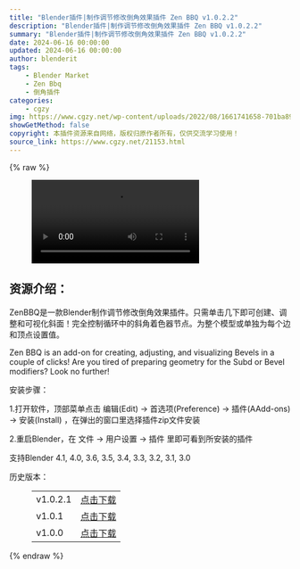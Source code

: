```yaml
---
title: "Blender插件|制作调节修改倒角效果插件 Zen BBQ v1.0.2.2"
description: "Blender插件|制作调节修改倒角效果插件 Zen BBQ v1.0.2.2"
summary: "Blender插件|制作调节修改倒角效果插件 Zen BBQ v1.0.2.2"
date: 2024-06-16 00:00:00
updated: 2024-06-16 00:00:00
author: blenderit
tags: 
    - Blender Market
    - Zen Bbq
    - 倒角插件
categories:
    - cgzy
img: https://www.cgzy.net/wp-content/uploads/2022/08/1661741658-701ba89e2ab41c2.jpg
showGetMethod: false
copyright: 本插件资源来自网络，版权归原作者所有，仅供交流学习使用！
source_link: https://www.cgzy.net/21153.html
---
```


{% raw %}
<figure class="wp-block-video aligncenter"><video controls src="https://cloud.video.taobao.com/play/u/717183932/p/1/e/6/t/1/375582167489.mp4"></video></figure><div class="wp-block-pandastudio-title"><div class="title_style_01"><h2 id="h2-0">资源介绍：</h2></div></div><p class="is-style-text-indent-2em">ZenBBQ是一款Blender制作调节修改倒角效果插件。只需单击几下即可创建、调整和可视化斜面！完全控制循环中的斜角着色器节点。为整个模型或单独为每个边和顶点设置值。</p><p>Zen BBQ is an add-on for creating, adjusting, and visualizing Bevels in a couple of clicks! Are you tired of preparing geometry for the Subd or Bevel modifiers? Look no further!</p><div class="wp-block-pandastudio-title"><div class="title_style_01"><p>安装步骤：</p></div></div><p>1.打开软件，顶部菜单点击 编辑(Edit) → 首选项(Preference) → 插件(AAdd-ons) → 安装(Install) ，在弹出的窗口里选择插件zip文件安装</p><p>2.重启Blender，在 文件 → 用户设置 → 插件 里即可看到所安装的插件</p><div class="wp-block-pandastudio-tips"><div class="tip success "><p>支持Blender 4.1, 4.0, 3.6, 3.5, 3.4, 3.3, 3.2, 3.1, 3.0</p>
</div></div><div class="wp-block-pandastudio-title"><div class="title_style_01"><p>历史版本：</p></div></div><figure class="wp-block-table has-medium-font-size"><table><tbody><tr><td>v1.0.2.1</td><td><a href="https://www.cgzy.net/go?_=3c114815d1aHR0cHM6Ly9wYW4uYmFpZHUuY29tL3MvMUdpZ1NJZWFxLXZBNHBSTmM4dlZTYXc%2FcHdkPWQ1eDM%3D" target="_blank">点击下载</a></td></tr><tr><td>v1.0.1</td><td><a href="https://www.cgzy.net/go?_=d242ffed27aHR0cHM6Ly9wYW4uYmFpZHUuY29tL3MvMUVQbG5vQU1Sc0ZsVWtNeGVManR6TXc%2FcHdkPTZhNmE%3D" target="_blank">点击下载</a></td></tr><tr><td>v1.0.0</td><td><a href="https://www.cgzy.net/go?_=864fd6ac8baHR0cHM6Ly9wYW4uYmFpZHUuY29tL3MvMWs1M0c1akU0cFc0OXdtQXduUmpuM1E%2FcHdkPTU4Zjc%3D" data-type="URL" data-id="https://www.cgzy.net/go?_=864fd6ac8baHR0cHM6Ly9wYW4uYmFpZHUuY29tL3MvMWs1M0c1akU0cFc0OXdtQXduUmpuM1E%2FcHdkPTU4Zjc%3D" target="_blank" rel="noreferrer noopener">点击下载</a></td></tr></tbody></table></figure><p></p>
<div style="display: none">cgzy</div>
{% endraw %}